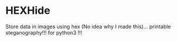 # HEXHide
Store data in images using hex (No idea why I made this)... printable steganography!!! for python3
!!!
